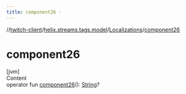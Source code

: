 ```yaml
---
title: component26 -
---
```

//[twitch-client](../../index.md)/[helix.streams.tags.model](../index.md)/[Localizations](index.md)/[component26](component26.md)



# component26  
[jvm]  
Content  
operator fun [component26](component26.md)(): [String](https://kotlinlang.org/api/latest/jvm/stdlib/kotlin/-string/index.html)?  



